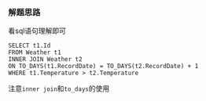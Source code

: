 ### 解题思路
看sql语句理解即可
```mysql
SELECT t1.Id
FROM Weather t1
INNER JOIN Weather t2
ON TO_DAYS(t1.RecordDate) = TO_DAYS(t2.RecordDate) + 1
WHERE t1.Temperature > t2.Temperature
```
注意`inner join`和`to_days`的使用